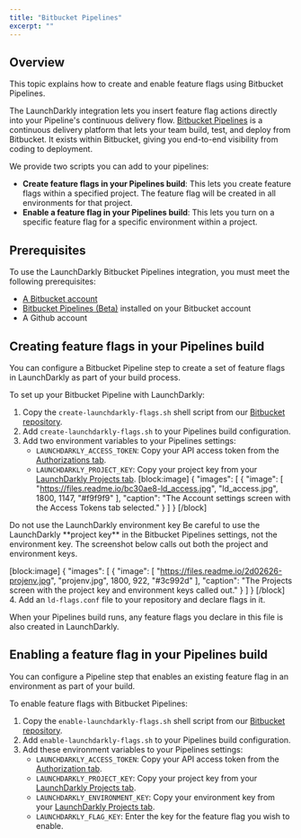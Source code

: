 ```yaml
---
title: "Bitbucket Pipelines"
excerpt: ""
---
```

## Overview
This topic explains how to create and enable feature flags using Bitbucket Pipelines. 

The LaunchDarkly integration lets you insert feature flag actions directly into your Pipeline's continuous delivery flow. [Bitbucket Pipelines](https://bitbucket.org/product/features/pipelines) is a continuous delivery platform that lets your team build, test, and deploy from Bitbucket. It exists within Bitbucket, giving you end-to-end visibility from coding to deployment. 

We provide two scripts you can add to your pipelines:
* **Create feature flags in your Pipelines build**: This lets you create feature flags within a specified project. The feature flag will be created in all environments for that project.
* **Enable a feature flag in your Pipelines build**: This lets you turn on a specific feature flag for a specific environment within a project.
## Prerequisites
To use the LaunchDarkly Bitbucket Pipelines integration, you must meet the following prerequisites:

* [A Bitbucket account](https://bitbucket.org/account/signup/)
* [Bitbucket Pipelines (Beta)](https://bitbucket.org/product/features/pipelines) installed on your Bitbucket account 
* A Github account
## Creating feature flags in your Pipelines build
You can configure a Bitbucket Pipeline step to create a set of feature flags in LaunchDarkly as part of your build process.

To set up your Bitbucket Pipeline with LaunchDarkly:

1. Copy the `create-launchdarkly-flags.sh` shell script from our [Bitbucket repository](https://bitbucket.org/launchdarkly/launchdarkly-pipelines/src).
2. Add `create-launchdarkly-flags.sh` to your Pipelines build configuration.
3. Add two environment variables to your Pipelines settings:
    * `LAUNCHDARKLY_ACCESS_TOKEN`: Copy your API access token from the [Authorizations tab](https://app.launchdarkly.com/settings#/tokens).
    * `LAUNCHDARKLY_PROJECT_KEY`: Copy your project key from your [LaunchDarkly Projects tab](https://app.launchdarkly.com/settings#/projects).
[block:image]
{
  "images": [
    {
      "image": [
        "https://files.readme.io/bc30ae8-ld_access.jpg",
        "ld_access.jpg",
        1800,
        1147,
        "#f9f9f9"
      ],
      "caption": "The Account settings screen with the Access Tokens tab selected."
    }
  ]
}
[/block]

<Callout intent="alert">
  <CalloutTitle>Do not use the LaunchDarkly environment key</CalloutTitle>
   <CalloutDescription>Be careful to use the LaunchDarkly **project key** in the Bitbucket Pipelines settings, not the environment key. 
The screenshot below calls out both the project and environment keys.</CalloutDescription>
</Callout>

[block:image]
{
  "images": [
    {
      "image": [
        "https://files.readme.io/2d02626-projenv.jpg",
        "projenv.jpg",
        1800,
        922,
        "#3c992d"
      ],
      "caption": "The Projects screen with the project key and environment keys called out."
    }
  ]
}
[/block]
4. Add an `ld-flags.conf` file to your repository and declare flags in it. 

When your Pipelines build runs, any feature flags you declare in this file is also created in LaunchDarkly.
## Enabling a feature flag in your Pipelines build
You can configure a Pipeline step that enables an existing feature flag in an environment as part of your build. 

To enable feature flags with Bitbucket Pipelines:

1. Copy the `enable-launchdarkly-flags.sh` shell script from our [Bitbucket repository](https://bitbucket.org/launchdarkly/launchdarkly-pipelines/src).
2. Add `enable-launchdarkly-flags.sh` to your Pipelines build configuration.
3. Add these environment variables to your Pipelines settings:
    * `LAUNCHDARKLY_ACCESS_TOKEN`: Copy your API access token from the [Authorization tab](https://app.launchdarkly.com/settings#/tokens).
    * `LAUNCHDARKLY_PROJECT_KEY`: Copy your project key from your [LaunchDarkly Projects tab](https://app.launchdarkly.com/settings#/projects).
    * `LAUNCHDARKLY_ENVIRONMENT_KEY`: Copy your environment key from your [LaunchDarkly Projects tab](https://app.launchdarkly.com/settings#/projects).
    * `LAUNCHDARKLY_FLAG_KEY`: Enter the key for the feature flag you wish to enable.
